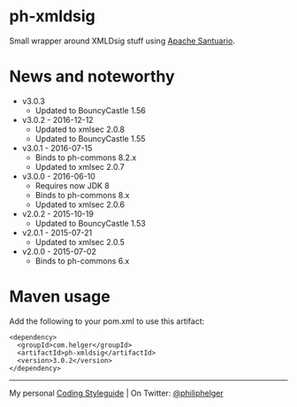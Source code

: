 # ph-xmldsig

Small wrapper around XMLDsig stuff using [Apache Santuario](http://santuario.apache.org/).

# News and noteworthy
  * v3.0.3
    * Updated to BouncyCastle 1.56
  * v3.0.2 - 2016-12-12
    * Updated to xmlsec 2.0.8
    * Updated to BouncyCastle 1.55
  * v3.0.1 - 2016-07-15
    * Binds to ph-commons 8.2.x
    * Updated to xmlsec 2.0.7
  * v3.0.0 - 2016-06-10
    * Requires now JDK 8
    * Binds to ph-commons 8.x
    * Updated to xmlsec 2.0.6
  * v2.0.2 - 2015-10-19   
    * Updated to BouncyCastle 1.53
  * v2.0.1 - 2015-07-21
    * Updated to xmlsec 2.0.5
  * v2.0.0 - 2015-07-02
    * Binds to ph-commons 6.x     

# Maven usage
Add the following to your pom.xml to use this artifact:
```
<dependency>
  <groupId>com.helger</groupId>
  <artifactId>ph-xmldsig</artifactId>
  <version>3.0.2</version>
</dependency>
```

---

My personal [Coding Styleguide](https://github.com/phax/meta/blob/master/CodeingStyleguide.md) |
On Twitter: <a href="https://twitter.com/philiphelger">@philiphelger</a>
